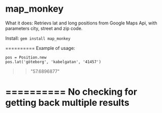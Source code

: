 map_monkey
==========

What it does:
Retrievs lat and long positions from Google Maps Api, with parameters city, street and zip code.

Install:
`gem install map_monkey`

==========
Example of usage:

`pos = Position.new` <br />
`pos.lat('göteborg', 'kabelgatan', '41457')`
>> "57.6896877"

==========
No checking for getting back multiple results <br />
==========
